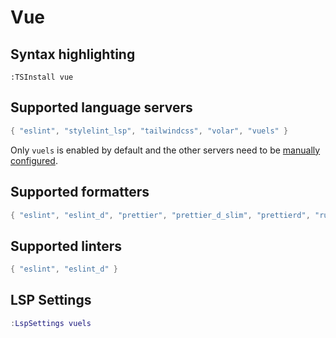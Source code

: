 # Vue

## Syntax highlighting

```vim
:TSInstall vue
```

## Supported language servers

```lua
{ "eslint", "stylelint_lsp", "tailwindcss", "volar", "vuels" }
```

Only `vuels` is enabled by default and the other servers need to be [manually configured](./../languages/README.md#manually-configured-servers).

## Supported formatters

```lua
{ "eslint", "eslint_d", "prettier", "prettier_d_slim", "prettierd", "rustywind" }
```

## Supported linters

```lua
{ "eslint", "eslint_d" }
```

## LSP Settings

```lua
:LspSettings vuels
```
